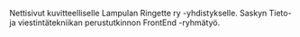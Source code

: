 Nettisivut kuvitteelliselle Lampulan Ringette ry -yhdistykselle.
Saskyn Tieto- ja viestintätekniikan perustutkinnon FrontEnd -ryhmätyö.
